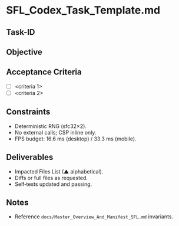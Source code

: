 # SFL_Codex_Task_Template.md

## Task-ID
<numeric or slug>

## Objective
<what to build>

## Acceptance Criteria
- [ ] <criteria 1>
- [ ] <criteria 2>

## Constraints
- Deterministic RNG (sfc32×2).
- No external calls; CSP inline only.
- FPS budget: 16.6 ms (desktop) / 33.3 ms (mobile).

## Deliverables
- Impacted Files List (▲ alphabetical).
- Diffs or full files as requested.
- Self‑tests updated and passing.

## Notes
- Reference `docs/Master_Overview_And_Manifest_SFL.md` invariants.
